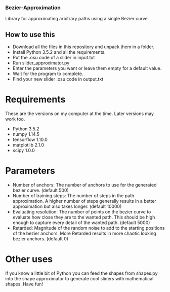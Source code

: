 ### Bezier-Approximation
Library for approximating arbitrary paths using a single Bezier curve.

## How to use this
- Download all the files in this repository and unpack them in a folder.
- Install Python 3.5.2 and all the requirements.
- Put the .osu code of a slider in input.txt
- Run slider_approximator.py
- Enter the parameters you want or leave them empty for a default value.
- Wait for the program to complete.
- Find your new slider .osu code in output.txt

# Requirements
These are the versions on my computer at the time. Later versions may work too.
- Python 3.5.2
- numpy 1.14.5
- tensorflow 1.10.0
- matplotlib 2.1.0
- scipy 1.0.0

# Parameters
- Number of anchors: The number of anchors to use for the generated bezier curve. (default 500)
- Number of training steps: The number of steps in the path approximation. A higher number of steps generally results in a better approximation but also takes longer. (default 10000)
- Evaluating resolution: The number of points on the bezier curve to evaluate how close they are to the wanted path. This should be high enough to capture every detail of the wanted path. (default 5000)
- Retarded: Magnitude of the random noise to add to the starting positions of the bezier anchors. More Retarded results in more chaotic looking bezier anchors. (default 0)

# Other uses
If you know a little bit of Python you can feed the shapes from shapes.py into the shape approximator to generate cool sliders with mathematical shapes. Have fun!
